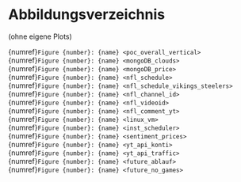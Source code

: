 # Abbildungsverzeichnis

(ohne eigene Plots)

{numref}`Figure {number}: {name} <poc_overall_vertical>`  
{numref}`Figure {number}: {name} <mongoDB_clouds>`  
{numref}`Figure {number}: {name} <mongoDB_price>`  
{numref}`Figure {number}: {name} <nfl_schedule>`  
{numref}`Figure {number}: {name} <nfl_schedule_vikings_steelers>`  
{numref}`Figure {number}: {name} <nfl_channel_id>`  
{numref}`Figure {number}: {name} <nfl_videoid>`  
{numref}`Figure {number}: {name} <nfl_comment_yt>`  
{numref}`Figure {number}: {name} <linux_vm>`  
{numref}`Figure {number}: {name} <inst_scheduler>`  
{numref}`Figure {number}: {name} <sentiment_prices>`  
{numref}`Figure {number}: {name} <yt_api_konti>`  
{numref}`Figure {number}: {name} <yt_api_traffic>`  
{numref}`Figure {number}: {name} <future_ablauf>`  
{numref}`Figure {number}: {name} <future_no_games>`  
